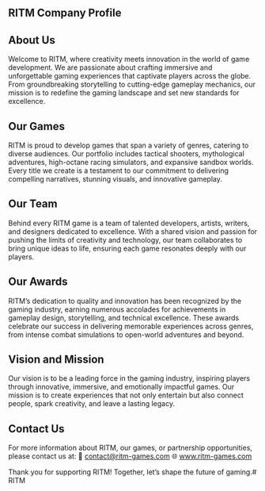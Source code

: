 ## RITM Company Profile

## About Us
Welcome to RITM, where creativity meets innovation in the world of game development. We are passionate about crafting immersive and unforgettable gaming experiences that captivate players across the globe. From groundbreaking storytelling to cutting-edge gameplay mechanics, our mission is to redefine the gaming landscape and set new standards for excellence.

## Our Games
RITM is proud to develop games that span a variety of genres, catering to diverse audiences. Our portfolio includes tactical shooters, mythological adventures, high-octane racing simulators, and expansive sandbox worlds. Every title we create is a testament to our commitment to delivering compelling narratives, stunning visuals, and innovative gameplay.

## Our Team
Behind every RITM game is a team of talented developers, artists, writers, and designers dedicated to excellence. With a shared vision and passion for pushing the limits of creativity and technology, our team collaborates to bring unique ideas to life, ensuring each game resonates deeply with our players.

## Our Awards
RITM’s dedication to quality and innovation has been recognized by the gaming industry, earning numerous accolades for achievements in gameplay design, storytelling, and technical excellence. These awards celebrate our success in delivering memorable experiences across genres, from intense combat simulations to open-world adventures and beyond.

## Vision and Mission
Our vision is to be a leading force in the gaming industry, inspiring players through innovative, immersive, and emotionally impactful games. Our mission is to create experiences that not only entertain but also connect people, spark creativity, and leave a lasting legacy.

## Contact Us
For more information about RITM, our games, or partnership opportunities, please contact us at:
📧 contact@ritm-games.com
🌐 www.ritm-games.com

Thank you for supporting RITM! Together, let’s shape the future of gaming.#   R I T M  
 